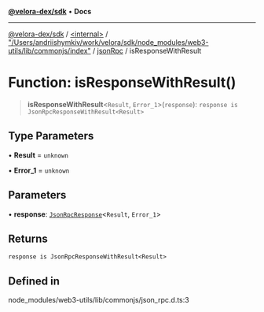 [**@velora-dex/sdk**](../../../../../../README.md) • **Docs**

***

[@velora-dex/sdk](../../../../../../globals.md) / [\<internal\>](../../../../../README.md) / ["/Users/andriishymkiv/work/velora/sdk/node\_modules/web3-utils/lib/commonjs/index"](../../../README.md) / [jsonRpc](../README.md) / isResponseWithResult

# Function: isResponseWithResult()

> **isResponseWithResult**\<`Result`, `Error_1`\>(`response`): `response is JsonRpcResponseWithResult<Result>`

## Type Parameters

• **Result** = `unknown`

• **Error_1** = `unknown`

## Parameters

• **response**: [`JsonRpcResponse`](../../../../../type-aliases/JsonRpcResponse.md)\<`Result`, `Error_1`\>

## Returns

`response is JsonRpcResponseWithResult<Result>`

## Defined in

node\_modules/web3-utils/lib/commonjs/json\_rpc.d.ts:3
